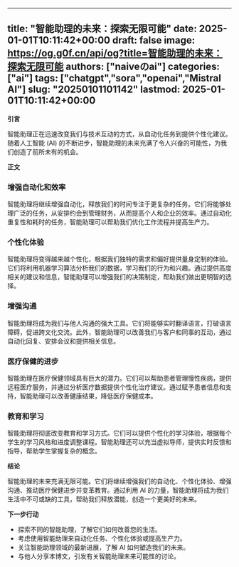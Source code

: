 
---
title: "智能助理的未来：探索无限可能"
date: 2025-01-01T10:11:42+00:00
draft: false
image: https://og.g0f.cn/api/og?title=智能助理的未来：探索无限可能
authors: ["naiveのai"]
categories: ["ai"]
tags: ["chatgpt","sora","openai","Mistral AI"]
slug: "20250101101142"
lastmod: 2025-01-01T10:11:42+00:00
---
**引言**

智能助理正在迅速改变我们与技术互动的方式，从自动化任务到提供个性化建议。随着人工智能 (AI) 的不断进步，智能助理的未来充满了令人兴奋的可能性，为我们创造了前所未有的机会。

**正文**

### 增强自动化和效率

智能助理将继续增强自动化，释放我们的时间专注于更复杂的任务。它们将能够处理广泛的任务，从安排约会到管理财务，从而提高个人和企业的效率。通过自动化重复性和耗时的任务，智能助理可以帮助我们优化工作流程并提高生产力。

### 个性化体验

智能助理将变得越来越个性化，根据我们独特的需求和偏好提供量身定制的体验。它们将利用机器学习算法分析我们的数据，学习我们的行为和兴趣。通过提供高度相关的建议和信息，智能助理可以增强我们的决策制定，帮助我们做出更明智的选择。

### 增强沟通

智能助理将成为我们与他人沟通的强大工具。它们将能够实时翻译语言，打破语言障碍，促进跨文化交流。此外，智能助理可以改善我们与客户和同事的互动，通过自动化回复、安排会议和提供相关信息。

### 医疗保健的进步

智能助理在医疗保健领域具有巨大的潜力。它们可以帮助患者管理慢性疾病，提供远程医疗服务，并通过分析医疗数据提供个性化治疗建议。通过赋予患者信息和支持，智能助理可以改善健康结果，降低医疗保健成本。

### 教育和学习

智能助理将彻底改变教育和学习方式。它们可以提供个性化的学习体验，根据每个学生的学习风格和进度调整课程。智能助理还可以充当虚拟导师，提供实时反馈和指导，帮助学生掌握复杂的概念。

**结论**

智能助理的未来充满无限可能。它们将继续增强我们的自动化、个性化体验、增强沟通、推动医疗保健进步并变革教育。通过利用 AI 的力量，智能助理将成为我们生活中不可或缺的工具，帮助我们释放潜能，创造一个更美好的未来。

**下一步行动**

* 探索不同的智能助理，了解它们如何改善您的生活。
* 考虑使用智能助理来自动化任务、个性化体验或提高生产力。
* 关注智能助理领域的最新进展，了解 AI 如何塑造我们的未来。
* 与他人分享本博文，引发有关智能助理未来可能性的讨论。